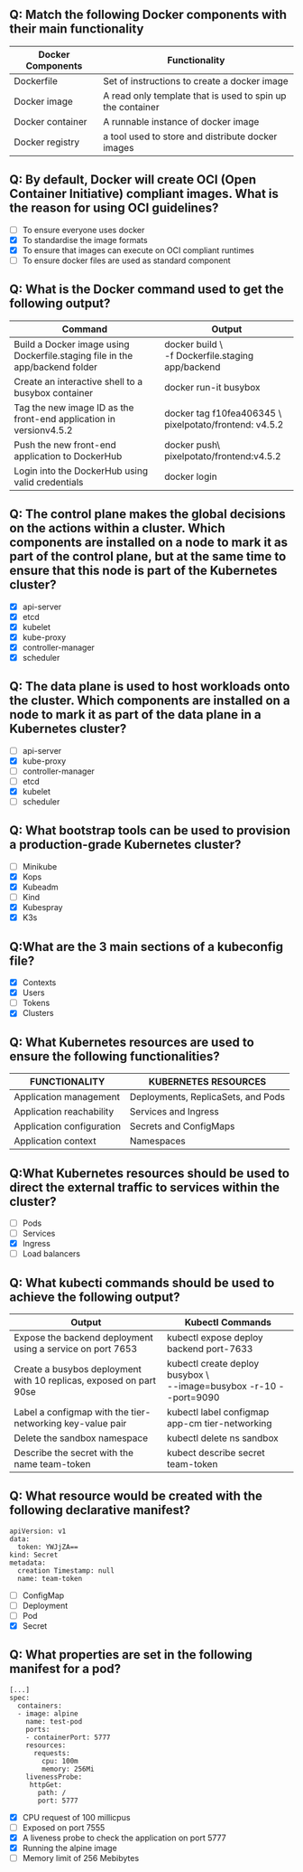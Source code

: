 ## Q: Match the following Docker components with their main functionality
|Docker Components | Functionality|
|---|---|
|Dockerfile|Set of instructions to create a docker image|
|Docker image| A read only template that is used to spin up the container|
|Docker container|A runnable instance of docker image|
|Docker registry|a tool used to store and distribute docker images|

## Q: By default, Docker will create OCI (Open Container Initiative) compliant images. What is the reason for using OCI guidelines?
- [ ] To ensure everyone uses docker
- [x] To standardise the image formats
- [x] To ensure that images can execute on OCI compliant runtimes
- [ ] To ensure docker files are used as standard component

## Q: What is the Docker command used to get the following output?
|Command|Output|
|---|---|
|Build a Docker image using Dockerfile.staging file in the app/backend folder|docker build \ <br> -f Dockerfile.staging app/backend|
|Create an interactive shell to a busybox container|docker run-it busybox|
|Tag the new image ID as the front-end application in versionv4.5.2|docker tag f10fea406345 \ <br> pixelpotato/frontend: v4.5.2|
|Push the new front-end application to DockerHub|docker push\ <br> pixelpotato/frontend:v4.5.2|
|Login into the DockerHub using valid credentials|docker login|

## Q: The control plane makes the global decisions on the actions within a cluster. Which components are installed on a node to mark it as part of the control plane, but at the same time to ensure that this node is part of the Kubernetes cluster?
- [x] api-server
- [x] etcd
- [x] kubelet
- [x] kube-proxy
- [x] controller-manager
- [x] scheduler

## Q: The data plane is used to host workloads onto the cluster. Which components are installed on a node to mark it as part of the data plane in a Kubernetes cluster?
- [ ] api-server
- [x] kube-proxy
- [ ] controller-manager
- [ ] etcd
- [x] kubelet
- [ ] scheduler

## Q: What bootstrap tools can be used to provision a production-grade Kubernetes cluster?
- [ ] Minikube
- [x] Kops
- [x] Kubeadm
- [ ] Kind
- [x] Kubespray
- [x] K3s

## Q:What are the 3 main sections of a kubeconfig file?
- [x] Contexts
- [x] Users
- [ ] Tokens
- [x] Clusters

## Q: What Kubernetes resources are used to ensure the following functionalities?

|FUNCTIONALITY|KUBERNETES RESOURCES|
|---|---|
|Application management|Deployments, ReplicaSets, and Pods|
|Application reachability|Services and Ingress|
|Application configuration|Secrets and ConfigMaps|
|Application context|Namespaces|

## Q:What Kubernetes resources should be used to direct the external traffic to services within the cluster?
- [ ] Pods
- [ ] Services
- [x] Ingress
- [ ] Load balancers

## Q: What kubecti commands should be used to achieve the following output?
|Output|Kubectl Commands|
|---|---|
|Expose the backend deployment using a service on port 7653|kubectl expose deploy backend port-7633|
|Create a busybos deployment with 10 replicas, exposed on part 90se|kubectl create deploy busybox \ <br> --image=busybox -r-10 --port=9090|
|Label a configmap with the tier-networking key-value pair|kubectl label configmap app-cm tier-networking|
|Delete the sandbox namespace|kubectl delete ns sandbox|
|Describe the secret with the name team-token|kubect describe secret team-token|

## Q: What resource would be created with the following declarative manifest?
```
apiVersion: v1
data:
  token: YWJjZA==
kind: Secret
metadata:
  creation Timestamp: null
  name: team-token
```
- [ ] ConfigMap
- [ ] Deployment
- [ ] Pod
- [x] Secret

## Q: What properties are set in the following manifest for a pod?
```
[...]
spec:
  containers:
  - image: alpine
    name: test-pod
    ports:
    - containerPort: 5777
    resources:
      requests:
        cpu: 100m
        memory: 256Mi
    livenessProbe:
     httpGet:
       path: /
       port: 5777
```
- [x] CPU request of 100 millicpus
- [ ] Exposed on port 7555
- [x] A liveness probe to check the application on port 5777
- [x] Running the alpine image
- [ ] Memory limit of 256 Mebibytes
